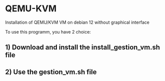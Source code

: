 # QEMU-KVM
Installation of QEMU/KVM VM on debian 12 without graphical interface

To use this programm, you have 2 choice: 

## 1) Download and install the install_gestion_vm.sh file ## 

## 2) Use the gestion_vm.sh file ##
